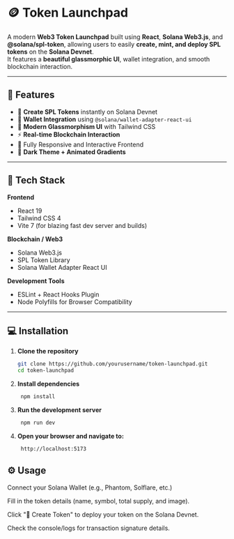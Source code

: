 # 🪙 Token Launchpad

A modern **Web3 Token Launchpad** built using **React**, **Solana Web3.js**, and **@solana/spl-token**, allowing users to easily **create, mint, and deploy SPL tokens** on the **Solana Devnet**.  
It features a **beautiful glassmorphic UI**, wallet integration, and smooth blockchain interaction.

---

## 🚀 Features

- 🧩 **Create SPL Tokens** instantly on Solana Devnet  
- 🔐 **Wallet Integration** using `@solana/wallet-adapter-react-ui`  
- 💎 **Modern Glassmorphism UI** with Tailwind CSS  
- ⚡ **Real-time Blockchain Interaction**  
- 🌈 Fully Responsive and Interactive Frontend  
- 🎨 **Dark Theme + Animated Gradients**

---

## 🧠 Tech Stack

**Frontend**
- React 19
- Tailwind CSS 4
- Vite 7 (for blazing fast dev server and builds)

**Blockchain / Web3**
- Solana Web3.js
- SPL Token Library
- Solana Wallet Adapter React UI

**Development Tools**
- ESLint + React Hooks Plugin
- Node Polyfills for Browser Compatibility

---

## 💻 Installation

1. **Clone the repository**
   ```bash
   git clone https://github.com/yourusername/token-launchpad.git
   cd token-launchpad
    ```

2. **Install dependencies**
   ```bash
    npm install
    ```

3. **Run the development server**
   ```bash
    npm run dev
    ```

4. **Open your browser and navigate to:**
   ```bash
    http://localhost:5173
    ```

## ⚙️ Usage

Connect your Solana Wallet (e.g., Phantom, Solflare, etc.)

Fill in the token details (name, symbol, total supply, and image).

Click "🚀 Create Token" to deploy your token on the Solana Devnet.

Check the console/logs for transaction signature details.
